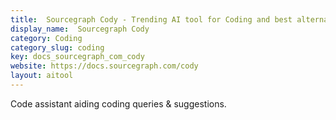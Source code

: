 ```yaml
---
title:  Sourcegraph Cody - Trending AI tool for Coding and best alternatives
display_name:  Sourcegraph Cody
category: Coding
category_slug: coding
key: docs_sourcegraph_com_cody
website: https://docs.sourcegraph.com/cody
layout: aitool
---
```


Code assistant aiding coding queries & suggestions.
